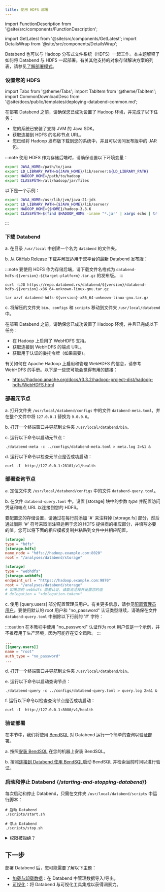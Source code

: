 ```yaml
---
title: 使用 HDFS 部署
---
```


import FunctionDescription from '@site/src/components/FunctionDescription';

<FunctionDescription description="引入或更新：v1.2.168"/>

import GetLatest from '@site/src/components/GetLatest';
import DetailsWrap from '@site/src/components/DetailsWrap';


Databend 也可以与 Hadoop 分布式文件系统（HDFS）一起工作。本主题解释了如何将 Databend 与 HDFS 一起部署。有关其他支持的对象存储解决方案的列表，请参见[了解部署模式](../00-understanding-deployment-modes.md)。

### 设置您的 HDFS

import Tabs from '@theme/Tabs';
import TabItem from '@theme/TabItem';
import CommonDownloadDesc from '@site/docs/public/templates/deploying-databend-common.md';

<Tabs groupId="operating-systems">

<TabItem value="HDFS" label="HDFS">

在部署 Databend 之前，请确保您已成功设置了 Hadoop 环境，并完成了以下任务：

- 您的系统已安装了支持 JVM 的 Java SDK。
- 获取连接到 HDFS 的名称节点 URL。
- 您已经将 Hadoop 发布版下载到您的系统中，并且可以访问发布版中的 JAR 包。

:::note
使用 HDFS 作为存储后端时，请确保设置以下环境变量：

```bash
export JAVA_HOME=/path/to/java
export LD_LIBRARY_PATH=${JAVA_HOME}/lib/server:${LD_LIBRARY_PATH}
export HADOOP_HOME=/path/to/hadoop
export CLASSPATH=/all/hadoop/jar/files
```

以下是一个示例：

```bash
export JAVA_HOME=/usr/lib/jvm/java-21-jdk
export LD_LIBRARY_PATH={$JAVA_HOME}/lib/server/
export HADOOP_HOME={$HOME}/hadoop-3.3.6
export CLASSPATH=$(find $HADOOP_HOME -iname "*.jar" | xargs echo | tr ' ' ':')
```

:::

### 下载 Databend

a. 在目录 `/usr/local` 中创建一个名为 `databend` 的文件夹。

b. 从 [GitHub Release](https://github.com/datafuselabs/databend/releases) 下载并解压适用于您平台的最新 Databend 发布版：

:::note
要使用 HDFS 作为存储后端，请下载文件名格式为 `databend-hdfs-${version}-${target-platform}.tar.gz` 的发布版。
:::

<Tabs>

<TabItem value="linux-x86_64" label="Linux(x86)">

```shell
curl -LJO https://repo.databend.rs/databend/${version}/databend-hdfs-${version}-x86_64-unknown-linux-gnu.tar.gz
```

```shell
tar xzvf databend-hdfs-${version}-x86_64-unknown-linux-gnu.tar.gz
```

</TabItem>

</Tabs>

c. 将解压的文件夹 `bin`、`configs` 和 `scripts` 移动到文件夹 `/usr/local/databend` 中。

</TabItem>

<TabItem value="WebHDFS" label="WebHDFS">

在部署 Databend 之前，请确保您已成功设置了 Hadoop 环境，并且已完成以下任务：

- 在 Hadoop 上启用了 WebHDFS 支持。
- 获取连接到 WebHDFS 的端点 URL。
- 获取用于认证的委托令牌（如果需要）。

有关如何在 Apache Hadoop 上启用和管理 WebHDFS 的信息，请参考 WebHDFS 的手册。以下是一些您可能会觉得有用的链接：

- <https://hadoop.apache.org/docs/r3.3.2/hadoop-project-dist/hadoop-hdfs/WebHDFS.html>

<CommonDownloadDesc />

</TabItem>
</Tabs>

### 部署元节点

a. 打开文件夹 `/usr/local/databend/configs` 中的文件 `databend-meta.toml`，并在整个文件中将 `127.0.0.1` 替换为 `0.0.0.0`。

b. 打开一个终端窗口并导航到文件夹 `/usr/local/databend/bin`。

c. 运行以下命令以启动元节点：

```shell
./databend-meta -c ../configs/databend-meta.toml > meta.log 2>&1 &
```

d. 运行以下命令以检查元节点是否成功启动：

```shell
curl -I  http://127.0.0.1:28101/v1/health
```

### 部署查询节点

a. 定位文件夹 `/usr/local/databend/configs` 中的文件 `databend-query.toml`。

b. 在文件 `databend-query.toml` 中，设置 [storage] 块中的参数 *type* 并配置访问凭证和端点 URL 以连接到您的 HDFS。

要配置您的存储设置，请通过在每行前添加 '#' 来注释掉 [storage.fs] 部分，然后通过删除 '#' 符号来取消注释适用于您的 HDFS 提供商的相应部分，并填写必要的值。您可以将下面的相应模板复制并粘贴到文件中并相应配置。

<Tabs groupId="operating-systems">

<TabItem value="HDFS" label="HDFS">

```toml
[storage]
type = "hdfs"
[storage.hdfs]
name_node = "hdfs://hadoop.example.com:8020"
root = "/analyses/databend/storage"
```

</TabItem>

<TabItem value="WebHDFS" label="WebHDFS">

```toml
[storage]
type = "webhdfs"
[storage.webhdfs]
endpoint_url = "https://hadoop.example.com:9870"
root = "/analyses/databend/storage"
# 如果您的 webhdfs 需要认证，请取消注释并设置您的值
# delegation = "<delegation-token>"
```

</TabItem>
</Tabs>

c. 使用 [query.users] 部分配置管理员用户。有关更多信息，请参见[配置管理员用户](../../04-references/01-admin-users.md)。要使用默认的 root 用户和 "no_password" 认证类型继续，请确保在文件 `databend-query.toml` 中删除以下行前的 '#' 字符：

:::caution
在本教程中使用 "no_password" 认证作为 root 用户仅是一个示例，并不推荐用于生产环境，因为可能存在安全风险。
:::

```toml title='databend-query.toml'
...
[[query.users]]
name = "root"
auth_type = "no_password"
...
```

d. 打开一个终端窗口并导航到文件夹 `/usr/local/databend/bin`。

e. 运行以下命令以启动查询节点：

```shell
./databend-query -c ../configs/databend-query.toml > query.log 2>&1 &
```

f. 运行以下命令以检查查询节点是否成功启动：

```shell
curl -I  http://127.0.0.1:8080/v1/health
```

### 验证部署

在本节中，我们将使用 [BendSQL](https://github.com/datafuselabs/BendSQL) 对 Databend 运行一个简单的查询以验证部署。

a. 按照[安装 BendSQL](../../../30-sql-clients/00-bendsql/index.md#installing-bendsql) 在您的机器上安装 BendSQL。

b. 按照[连接到 Databend 使用 BendSQL](../../../30-sql-clients/00-bendsql/00-connect-to-databend.md)启动 BendSQL 并检索当前时间以进行验证。

### 启动和停止 Databend {/*starting-and-stopping-databend*/}

每次启动和停止 Databend，只需在文件夹 `/usr/local/databend/scripts` 中运行脚本：

```shell
# 启动 Databend
./scripts/start.sh

# 停止 Databend
./scripts/stop.sh
```

<DetailsWrap>
<details>
  <summary>权限被拒绝？</summary>
  <div>
    如果在尝试启动 Databend 时遇到以下错误消息：

```shell
==> query.log <==
: 不支持 getcpu：percpu_arena:percpu
: 选项 background_thread 当前仅支持 pthread
Databend Query 启动失败，原因：代码：1104，文本 = 无法创建 appender：Os { 代码：13，种类：PermissionDenied，消息："权限被拒绝" }。
```

运行以下命令，然后再次尝试启动 Databend：

```shell
sudo mkdir /var/log/databend
sudo mkdir /var/lib/databend
sudo chown -R $USER /var/log/databend
sudo chown -R $USER /var/lib/databend
```

  </div>
</details>
</DetailsWrap>
<GetLatest/>

## 下一步

部署 Databend 后，您可能需要了解以下主题：

- [加载与卸载数据](/guides/load-data)：在 Databend 中管理数据导入/导出。
- [可视化](/guides/visualize)：将 Databend 与可视化工具集成以获得洞察力。